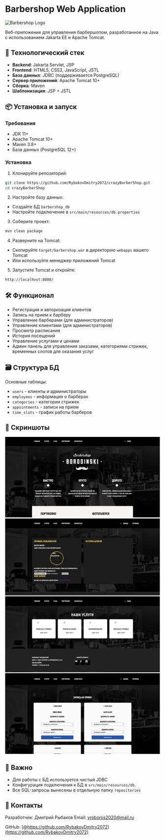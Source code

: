 # Barbershop Web Application

![Barbershop Logo](https://example.com/path/to/logo.png) <!-- Замените на реальный путь к логотипу -->

Веб-приложение для управления барбершопом, разработанное на Java с использованием Jakarta EE и Apache Tomcat.

## 🚀 Технологический стек

- **Backend**: Jakarta Servlet, JSP
- **Frontend**: HTML5, CSS3, JavaScript, JSTL
- **База данных**: JDBC (поддерживается PostgreSQL)
- **Сервер приложений**: Apache Tomcat 10+
- **Сборка**: Maven
- **Шаблонизация**: JSP + JSTL

## 📦 Установка и запуск

### Требования
- JDK 11+
- Apache Tomcat 10+
- Maven 3.8+
- База данных (PostgreSQL 12+)

### Установка
1. Клонируйте репозиторий:
```bash
git clone https://github.com/RybakovDmitry2072/crazyBarberShop.git
cd crazyBarberShop
```

2. Настройте базу данных:
- Создайте БД `barbershop_db`
- Настройте подключение в `src/main/resources/db.properties`

3. Соберите проект:
```bash
mvn clean package
```

4. Разверните на Tomcat:
- Скопируйте `target/barbershop.war` в директорию `webapps` вашего Tomcat
- Или используйте менеджер приложений Tomcat

5. Запустите Tomcat и откройте:
```
http://localhost:8080/
```

## 🛠 Функционал
- Регистрация и авторизация клиентов
- Запись на прием к барберу
- Управление барберами (для администраторов)
- Управление клиентами (для администраторов)
- Просмотр расписания
- История посещений
- Управление услугами и ценами
- Админ панель для управления заказами, категориями стрижек, временных слотов для оказания услуг

## 🗃 Структура БД
Основные таблицы:
- `users` - клиенты и администраторы
- `employees` - информация о барберах
- `categories` - категории стрижек
- `appointments` - записи на прием
- `time_slots` - график работы барберов

## 📸 Скриншоты

![Главная страница](screenshots/home.png)
![Личный кабинет](screenshots/profile.png)
![Категории стрижек](screenshots/categories.png)
![Оформление заказа](screenshots/appointment.png)


## 📌 Важно
- Для работы с БД используется чистый JDBC
- Конфигурация подключения к БД в  `src/main/resources/db.`
- Все SQL-запросы вынесены в отдельную папку `repositories`

## 🤝 Контакты

Разработчик: Дмитрий Рыбаков 
Email: yroboros2020@mail.ru

GitHub: [@https://github.com/RybakovDmitry2072](https://github.com/RybakovDmitry2072)
